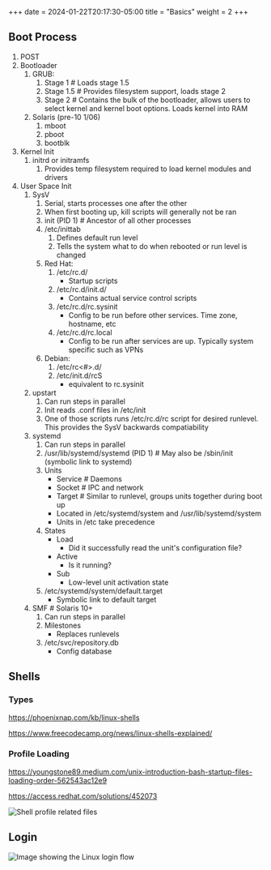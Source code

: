 +++
date = 2024-01-22T20:17:30-05:00
title = "Basics"
weight = 2
+++

## Boot Process

1. POST
2. Bootloader
    1. GRUB:
        1. Stage 1 # Loads stage 1.5
        2. Stage 1.5 # Provides filesystem support, loads stage 2
        3. Stage 2 # Contains the bulk of the bootloader, allows users to select kernel and kernel boot options. Loads kernel into RAM
    2. Solaris (pre-10 1/06)
        1. mboot
        2. pboot
        3. bootblk
3. Kernel Init
    1. initrd or initramfs
        1. Provides temp filesystem required to load kernel modules and drivers
4. User Space Init
    1. SysV
        1. Serial, starts processes one after the other
        2. When first booting up, kill scripts will generally not be ran
        3. init (PID 1) # Ancestor of all other processes
        4. /etc/inittab
            1. Defines default run level
            2. Tells the system what to do when rebooted or run level is changed
        5. Red Hat:
            1. /etc/rc.d/
                * Startup scripts
            2. /etc/rc.d/init.d/
                * Contains actual service control scripts
            3. /etc/rc.d/rc.sysinit
                * Config to be run before other services. Time zone, hostname, etc
            4. /etc/rc.d/rc.local
                * Config to be run after services are up. Typically system specific such as VPNs
        6. Debian:
            1. /etc/rc<#>.d/
            2. /etc/init.d/rcS
                * equivalent to rc.sysinit
    2. upstart
        1. Can run steps in parallel
        2. Init reads .conf files in /etc/init
        3. One of those scripts runs /etc/rc.d/rc script for desired runlevel. This provides the SysV backwards compatiability
    3. systemd
        1. Can run steps in parallel
        2. /usr/lib/systemd/systemd (PID 1) # May also be /sbin/init (symbolic link to systemd)
        3. Units
            * Service # Daemons
            * Socket # IPC and network
            * Target # Similar to runlevel, groups units together during boot up
            * Located in /etc/systemd/system and /usr/lib/systemd/system
            * Units in /etc take precedence
        4. States
            * Load
                * Did it successfully read the unit's configuration file?
            * Active
                * Is it running?
            * Sub
                * Low-level unit activation state
        5. /etc/systemd/system/default.target
            * Symbolic link to default target
    4. SMF # Solaris 10+
        1. Can run steps in parallel
        2. Milestones
            * Replaces runlevels
        3. /etc/svc/repository.db
            * Config database

## Shells
### Types

https://phoenixnap.com/kb/linux-shells

https://www.freecodecamp.org/news/linux-shells-explained/

### Profile Loading

https://youngstone89.medium.com/unix-introduction-bash-startup-files-loading-order-562543ac12e9

https://access.redhat.com/solutions/452073

![Shell profile related files](/shell_profiles.png?width=100%&height=100%)

## Login

![Image showing the Linux login flow](/console_login_flow.png?width=100%&height=100%)

